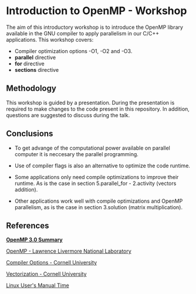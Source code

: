 # Introduction to OpenMP - Workshop

The aim of this introductory workshop is to introduce the OpenMP library available in the GNU compiler to apply parallelism in our C/C++ applications. This workshop covers:

* Compiler optimization options -O1, -O2 and -O3.
* **parallel** directive
* **for** directive
* **sections** directive

## Methodology

This workshop is guided by a presentation. During the presentation is required to make changes to the code present in this repository. In addition, questions are suggested to discuss during the talk.

## Conclusions

* To get advange of the computational power available on parallel computer it is neccesary the parallel programming.

* Use of compiler flags is also an alternative to optimize the code runtime.

* Some applications only need compile optimizations to improve their runtime. As is the case in section 5.parallel_for - 2.activity (vectors addition).

* Other applications work well with compile optimizations and OpenMP parallelism, as is the case in section 3.solution (matrix multiplication).

## References

**[OpenMP 3.0 Summary](http://www.openmp.org/wp-content/uploads/OpenMP3.0-SummarySpec.pdf)**

[OpenMP - Lawrence Livermore National Laboratory](https://computing.llnl.gov/tutorials/openMP/)

[Compiler Options - Cornell University](https://cvw.cac.cornell.edu/codeopt/compilerOptions)

[Vectorization - Cornell University](https://cvw.cac.cornell.edu/vector/)

[Linux User's Manual Time](http://man7.org/linux/man-pages/man1/time.1.html) 
